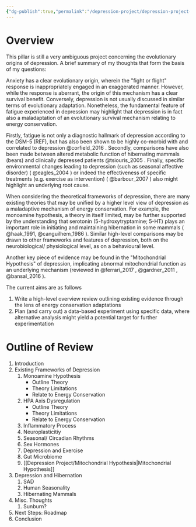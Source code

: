 ```yaml
---
{"dg-publish":true,"permalink":"/depression-project/depression-project-working-abstract/","noteIcon":""}
---
```



# Overview
This pillar is still a very ambiguous project concerning the evolutionary origins of depression. A brief summary of my thoughts that form the basis of my questions:

Anxiety has a clear evolutionary origin, wherein the "fight or flight" response is inappropriately engaged in an exaggerated manner. However, while the response is aberrant, the origin of this mechanism has a clear survival benefit. Conversely, depression is not usually discussed in similar terms of evolutionary adaptation. Nonetheless, the fundamental feature of fatigue experienced in depression may highlight that depression is in fact also a maladaptation of an evolutionary survival mechanism relating to energy conservation.

Firstly, fatigue is not only a diagnostic hallmark of depression according to the DSM-5 (REF), but has also been shown to be highly co-morbid with and correlated to depression @corfield_2016 . Secondly, comparisons have also been made between altered metabolic function of hibernating mammals (bears) and clinically depressed patients @tsiouris_2005 . Finally, specific environmental changes leading to depression (such as seasonal affective disorder) ( @eagles_2004 ) or indeed the effectiveness of specific treatments (e.g. exercise as intervention) ( @barbour_2007 ) also might highlight an underlying root cause.

When considering the theoretical frameworks of depression, there are many existing theories that may be unified by a higher level view of depression as a maladaptive mechanism of energy conservation. For example, the monoamine hypothesis, a theory in itself limited, may be further supported by the understanding that serotonin (5-hydroxytryptamine; 5-HT) plays an important role in initiating and maintaining hibernation in some mammals ( @haak_1991, @canguilhem_1986 ). Similar high-level comparisons may be drawn to other frameworks and features of depression, both on the neurobiological/ physiological level, as on a behavioural level. 

Another key piece of evidence may be found in the "Mitochondrial Hypothesis" of depression, implicating abnormal mitochondrial function as an underlying mechanism (reviewed in @ferrari_2017 , @gardner_2011 , @bansal_2016  ).

The current aims are as follows

1. Write a high-level overview review outlining existing evidence through the lens of energy conservation adaptations
2. Plan (and carry out) a data-based experiment using specific data, where alternative analysis might yield a potential target for further experimentation


# Outline of Review
1. Introduction
2. Existing Frameworks of Depression
	1. Monoamine Hypothesis
		- Outline Theory
		- Theory Limitations
		- Relate to Energy Conservation
	1. HPA Axis Dysregulation
		- Outline Theory
		- Theory Limitations
		- Relate to Energy Conservation
	3. Inflammatory Process
	4. Neuroplasticitiy
	5. Seasonal/ Circadian Rhythms
	6. Sex Hormones
	7. Depression and Exercise
	8. Gut Microbiome
	9. [[Depression Project/Mitochondrial Hypothesis\|Mitochondrial Hypothesis]]
4. Depression and Hibernation
	1. SAD
	2. Human Seasonality
	3. Hibernating Mammals
5. Misc. Thoughts
	1. Sunburn?
6. Next Steps: Roadmap
7. Conclusion


